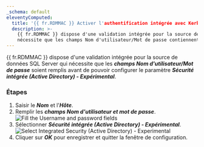 ```yaml
---
_schema: default
eleventyComputed:
  title: '{{ fr.RDMMAC }} Activer l'authentification intégrée avec Kerberos'
  description: >-
    {{ fr.RDMMAC }} dispose d'une validation intégrée pour la source de données SQL Server qui
    nécessite que les champs Nom d'utilisateur/Mot de passe contiennent des informations.
---
```

{{ fr.RDMMAC }} dispose d'une validation intégrée pour la source de données SQL Server qui nécessite que les ***champs Nom d'utilisateur/Mot de passe*** soient remplis avant de pouvoir configurer le paramètre ***Sécurité intégrée (Active Directory) - Expérimental***.

### Étapes

1. Saisir le ***Nom*** et l'***Hôte***.
2. Remplir les ***champs Nom d'utilisateur et mot de passe***. ![Fill the Username and password fields](https://cdnweb.devolutions.net/docs/RDMM6002_2024_2.png)
3. Sélectionner ***Sécurité intégrée (Active Directory) - Expérimental***. ![Select Integrated Security (Active Directory) - Experimental](https://cdnweb.devolutions.net/docs/RDMM6003_2024_2.png)
4. Cliquer sur ***OK*** pour enregistrer et quitter la fenêtre de configuration.
